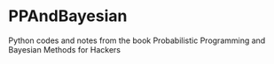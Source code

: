 # PPAndBayesian
Python codes and notes from the book Probabilistic Programming and Bayesian Methods for Hackers 
